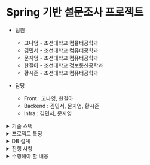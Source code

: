 # Spring 기반 설문조사 프로젝트
- 팀원
  - 고나영 - 조선대학교 컴픁터공학과
  - 김민서 - 조선대학교 컴퓨터공학과
  - 문지영 - 조선대학교 컴퓨터공학과 
  - 한결아 - 조선대학교 정보통신공학과
  - 황시준 - 조선대학교 컴퓨터공학과

- 담당
  - Front : 고나영, 한결아 
  - Backend : 김민서, 문지영, 황시준
  - Infra : 김민서, 문지영

<details>

<summary> 기술 스택 </summary>

- Spring Boot
- JPA
- REST API
- HATEOS

</details>

<details>
<summary> 프로젝트 특징 </summary>
  
- 객체지향 원칙을 지키기 위해 노력했습니다.
- 클린코드 아키텍처를 지향합니다.
</details>
<details>
  <summary>
  DB 설계
</summary>
현재까지 해당 DB를 가지고 프로젝트를 진행했습니다.(업데이트 됨.)

![img.png](img.png)
</details>

<details>
<summary> 진행 사항 </summary>

- 설문 제출 기능(관리자)
- 설문 불러오는 기능(관리자)
- 테스트 코드 작성 완료(관리자)
- 설문 응답하기(사용자)
- 설문 결과 확인하기(사용자)

요청 확인

- 설문 생성하기(POST) (http://localhost:9100/v1/api/admin/survey/createSubmit)
   ![img_2.png](img_2.png)  
    
- 설문 불러오기(GET)  (http://localhost:9100/v1/api/survey/result/1)
![img_1.png](img_1.png)

- 설문 삭제하기(DELETE) (http://localhost:9100/v1/api/admin/survey/delete/1)
![img_3.png](img_3.png)

- 설문 응답하기(POST) (http://localhost:9100/v1/api/user/survey/submit/1)
![img_4.png](img_4.png)

- 설문 결과 확인하기(GET) (http://localhost:9100/v1/api/user/survey/submit/1)
- ![img_5.png](img_5.png)
</details>

<details>
<summary> 수행해야 할 내용 </summary>

- CI/CD 파이프라인 적용
- AsciiDoc 기반의 테스트코드 작성 및 문서화
- 추가 기능 구현(설문 삭제, 수정, 중복 설문 불가 로직 구현 등..)
- 회원 기능 결합
- DB 추가 설계
- 에러 핸들링
- 배포

</details>